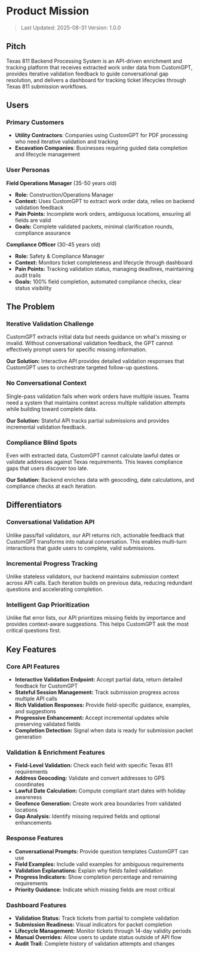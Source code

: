 # Product Mission

> Last Updated: 2025-08-31
> Version: 1.0.0

## Pitch

Texas 811 Backend Processing System is an API-driven enrichment and tracking platform that receives extracted work order data from CustomGPT, provides iterative validation feedback to guide conversational gap resolution, and delivers a dashboard for tracking ticket lifecycles through Texas 811 submission workflows.

## Users

### Primary Customers

- **Utility Contractors**: Companies using CustomGPT for PDF processing who need iterative validation and tracking
- **Excavation Companies**: Businesses requiring guided data completion and lifecycle management

### User Personas

**Field Operations Manager** (35-50 years old)
- **Role:** Construction/Operations Manager
- **Context:** Uses CustomGPT to extract work order data, relies on backend validation feedback
- **Pain Points:** Incomplete work orders, ambiguous locations, ensuring all fields are valid
- **Goals:** Complete validated packets, minimal clarification rounds, compliance assurance

**Compliance Officer** (30-45 years old)
- **Role:** Safety & Compliance Manager
- **Context:** Monitors ticket completeness and lifecycle through dashboard
- **Pain Points:** Tracking validation status, managing deadlines, maintaining audit trails
- **Goals:** 100% field completion, automated compliance checks, clear status visibility

## The Problem

### Iterative Validation Challenge

CustomGPT extracts initial data but needs guidance on what's missing or invalid. Without conversational validation feedback, the GPT cannot effectively prompt users for specific missing information.

**Our Solution:** Interactive API provides detailed validation responses that CustomGPT uses to orchestrate targeted follow-up questions.

### No Conversational Context

Single-pass validation fails when work orders have multiple issues. Teams need a system that maintains context across multiple validation attempts while building toward complete data.

**Our Solution:** Stateful API tracks partial submissions and provides incremental validation feedback.

### Compliance Blind Spots

Even with extracted data, CustomGPT cannot calculate lawful dates or validate addresses against Texas requirements. This leaves compliance gaps that users discover too late.

**Our Solution:** Backend enriches data with geocoding, date calculations, and compliance checks at each iteration.

## Differentiators

### Conversational Validation API

Unlike pass/fail validators, our API returns rich, actionable feedback that CustomGPT transforms into natural conversation. This enables multi-turn interactions that guide users to complete, valid submissions.

### Incremental Progress Tracking

Unlike stateless validators, our backend maintains submission context across API calls. Each iteration builds on previous data, reducing redundant questions and accelerating completion.

### Intelligent Gap Prioritization

Unlike flat error lists, our API prioritizes missing fields by importance and provides context-aware suggestions. This helps CustomGPT ask the most critical questions first.

## Key Features

### Core API Features

- **Interactive Validation Endpoint:** Accept partial data, return detailed feedback for CustomGPT
- **Stateful Session Management:** Track submission progress across multiple API calls
- **Rich Validation Responses:** Provide field-specific guidance, examples, and suggestions
- **Progressive Enhancement:** Accept incremental updates while preserving validated fields
- **Completion Detection:** Signal when data is ready for submission packet generation

### Validation & Enrichment Features

- **Field-Level Validation:** Check each field with specific Texas 811 requirements
- **Address Geocoding:** Validate and convert addresses to GPS coordinates
- **Lawful Date Calculation:** Compute compliant start dates with holiday awareness
- **Geofence Generation:** Create work area boundaries from validated locations
- **Gap Analysis:** Identify missing required fields and optional enhancements

### Response Features

- **Conversational Prompts:** Provide question templates CustomGPT can use
- **Field Examples:** Include valid examples for ambiguous requirements
- **Validation Explanations:** Explain why fields failed validation
- **Progress Indicators:** Show completion percentage and remaining requirements
- **Priority Guidance:** Indicate which missing fields are most critical

### Dashboard Features

- **Validation Status:** Track tickets from partial to complete validation
- **Submission Readiness:** Visual indicators for packet completion
- **Lifecycle Management:** Monitor tickets through 14-day validity periods
- **Manual Overrides:** Allow users to update status outside of API flow
- **Audit Trail:** Complete history of validation attempts and changes